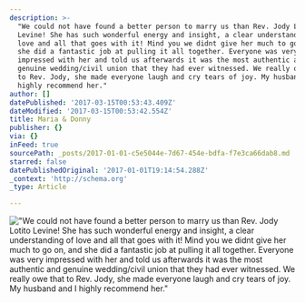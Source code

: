 ```yaml
---
description: >-
  "We could not have found a better person to marry us than Rev. Jody Lotito
  Levine! She has such wonderful energy and insight, a clear understanding of
  love and all that goes with it! Mind you we didnt give her much to go on, and
  she did a fantastic job at pulling it all together. Everyone was very
  impressed with her and told us afterwards it was the most authentic and
  genuine wedding/civil union that they had ever witnessed. We really owe that
  to Rev. Jody, she made everyone laugh and cry tears of joy. My husband and I
  highly recommend her."
author: []
datePublished: '2017-03-15T00:53:43.409Z'
dateModified: '2017-03-15T00:53:42.554Z'
title: Maria & Donny
publisher: {}
via: {}
inFeed: true
sourcePath: _posts/2017-01-01-c5e5044e-7d67-454e-bdfa-f7e3ca66dab8.md
starred: false
datePublishedOriginal: '2017-01-01T19:14:54.288Z'
_context: 'http://schema.org'
_type: Article

---
```

!["We could not have found a better person to marry us than Rev. Jody Lotito Levine! She has such wonderful energy and insight, a clear understanding of love and all that goes with it! Mind you we didnt give her much to go on, and she did a fantastic job at pulling it all together. Everyone was very impressed with her and told us afterwards it was the most authentic and genuine wedding/civil union that they had ever witnessed. We really owe that to Rev. Jody, she made everyone laugh and cry tears of joy. My husband and I highly recommend her."](https://the-grid-user-content.s3-us-west-2.amazonaws.com/f94b2134-1565-4987-88f9-ff782178d327.jpg)